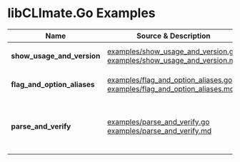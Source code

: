 # libCLImate.Go Examples

|Name|Source & Description|Summary|
|---|---|---|
|**show_usage_and_version**|[examples/show_usage_and_version.go](/examples/show_usage_and_version.go)<br/>[examples/show_usage_and_version.md](/examples/show_usage_and_version.md)|Simple example supporting ```--help``` and ```--version```|
|**flag_and_option_aliases**|[examples/flag_and_option_aliases.go](/examples/flag_and_option_aliases.go)<br/>[examples/flag_and_option_aliases.md](/examples/flag_and_option_aliases.md)|Example illustrating various kinds of *flag* and *option* aliases|
|**parse_and_verify**|[examples/parse_and_verify.go](/examples/parse_and_verify.go)<br/>[examples/parse_and_verify.md](/examples/parse_and_verify.md)|Example providing same functionality as the **flag_and_option_aliases** example but with ``ParseAndVerify()`` method|

